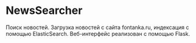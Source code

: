 # NewsSearcher
Поиск новостей. Загрузка новостей с сайта fontanka.ru, индексация с помощью ElasticSearch. Веб-интерфейс реализован с помощью Flask.
